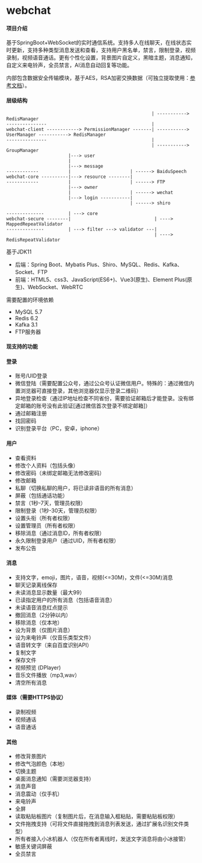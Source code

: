# webchat

#### 项目介绍

基于SpringBoot+WebSocket的实时通信系统。支持多人在线聊天，在线状态实时更新，支持多种类型消息发送和查看，支持用户黑名单，禁言，限制登录，视频录制，视频语音通话。更有个性化设置，背景图片自定义，黑暗主题，消息通知，自定义来电铃声，全员禁言，AI消息自动回复等功能。

内部包含数据安全传输模块，基于AES，RSA加密交换数据（可独立提取使用：[参考文档](https://www.zybuluo.com/1330000110/note/2172127)）。

#### 层级结构

```
                                                      | -----------> RedisManager
---------------                                       |
webchat-client ------------> PermissionManager -------| -----------> UserManager -----------> RedisManager
---------------                                       |
                                                      | -----------> GroupManager
                       |---> user
                       |
                       |---> message
------------           |                      | ------> BaiduSpeech
webchat-core ----------|---> resource --------| 
------------           |                      | ------> FTP
                       |---> owner
                       |                      | ------> wechat
                       |---> login -----------|
                                              | ------> shiro

--------------         | ---> core
webchat-secure --------|                               | ----> MappedRepeatValidator
--------------         | ---> filter ---> validator ---|
                                                       | ----> RedisRepeatValidator
```

基于JDK11

* 后端：Spring Boot、Mybatis Plus、Shiro、MySQL、Redis、Kafka、Socket、FTP
* 前端：HTML5、css3、JavaScript(ES6+)、Vue3(原生)、Element Plus(原生)、WebSocket、WebRTC

需要配置的环境依赖

* MySQL 5.7
* Redis 6.2
* Kafka 3.1
* FTP服务器

#### 现支持的功能

#### 登录

* 账号/UID登录
* 微信登陆（需要配置公众号，通过公众号认证微信用户。特殊的：通过微信内置浏览器可直接登录，其他浏览器仅显示登录二维码）
* 异地登录检查（通过IP地址检查不同省份，需要验证邮箱后才能登录。没有绑定邮箱的账号没有此验证[通过微信首次登录不绑定邮箱]）
* 通过邮箱注册
* 找回密码
* 识别登录平台（PC，安卓，iphone）

#### 用户

* 查看资料
* 修改个人资料（包括头像）
* 修改密码（未绑定邮箱无法修改密码）
* 修改邮箱
* 私聊（切换私聊的用户，将已读非语音的所有消息）
* 屏蔽（包括通话功能）
* 禁言（1秒-7天，管理员权限）
* 限制登录（1秒-30天，管理员权限）
* 设置头衔（所有者权限）
* 设置管理员（所有者权限）
* 移除消息（通过消息ID，所有者权限）
* 永久限制登录用户（通过UID，所有者权限）
* 发布公告

#### 消息

* 支持文字，emoji，图片，语音，视频(<=30M)，文件(<=30M)消息
* 聊天记录离线保存
* 未读消息显示数量（最大99）
* 已读指定用户的所有消息（包括语音消息）
* 未读语音消息红点提示
* 撤回消息（2分钟以内）
* 移除消息（仅本地）
* 设为背景（仅图片消息）
* 设为来电铃声（仅音乐类型文件）
* 语音转文字（来自百度识别API）
* 复制文字
* 保存文件
* 视频预览 (DPlayer)
* 音乐文件播放（mp3,wav）
* 清空所有消息

#### 媒体（需要HTTPS协议）

* 录制视频
* 视频通话
* 语音通话

#### 其他

* 修改背景图片
* 修改气泡颜色（本地）
* 切换主题
* 桌面消息通知（需要浏览器支持）
* 消息声音
* 消息震动（仅手机）
* 来电铃声
* 全屏
* 读取粘贴板图片（复制图片后，在消息输入框粘贴，需要粘贴板权限）
* 文件拖拽支持（可将文件直接拖拽到消息列表发送，通过扩展名识别文件类型）
* 所有者接入小冰机器人（仅在所有者离线时，发送文字消息将由小冰接管）
* 敏感关键词屏蔽
* 全员禁言

